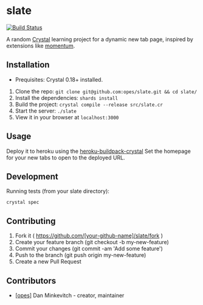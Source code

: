 # slate
[![Build Status](https://travis-ci.org/opes/slate.svg?branch=master)](https://travis-ci.org/opes/slate)

A random [Crystal](https://crystal-lang.org) learning project for a dynamic new tab page, inspired by extensions like
 [momentum](https://momentumdash.com/).

## Installation

* Prequisites: Crystal 0.18+ installed.

1. Clone the repo: `git clone git@github.com:opes/slate.git && cd slate/`
2. Install the dependencies: `shards install`
3. Build the project: `crystal compile --release src/slate.cr`
4. Start the server: `./slate`
5. View it in your browser at `localhost:3000`

## Usage

Deploy it to heroku using the [heroku-buildpack-crystal](https://github.com/crystal-lang/heroku-buildpack-crystal)
Set the homepage for your new tabs to open to the deployed URL.

## Development

Running tests (from your slate directory):

`crystal spec`

## Contributing

1. Fork it ( https://github.com/[your-github-name]/slate/fork )
2. Create your feature branch (git checkout -b my-new-feature)
3. Commit your changes (git commit -am 'Add some feature')
4. Push to the branch (git push origin my-new-feature)
5. Create a new Pull Request

## Contributors

- [[opes]](https://github.com/opes) Dan Minkevitch - creator, maintainer
